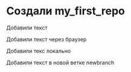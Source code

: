 ﻿# Создали my_first_repo

Добавили текст

Добавили текст через браузер

Добавили текс локально

Добавили текст в новой ветке newbranch